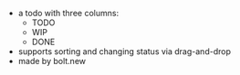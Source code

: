 * a todo with three columns:
  * TODO
  * WIP
  * DONE
* supports sorting and changing status via drag-and-drop
* made by bolt.new
